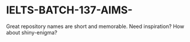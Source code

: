 # IELTS-BATCH-137-AIMS-
Great repository names are short and memorable. Need inspiration? How about shiny-enigma?
